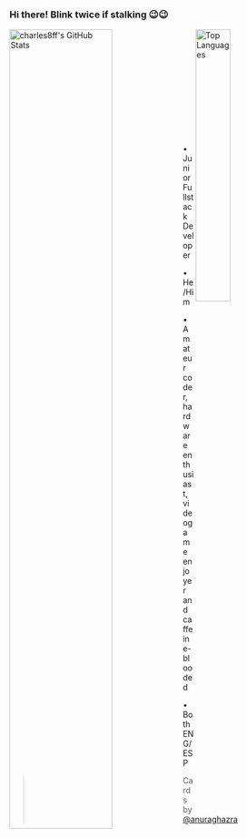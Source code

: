 <!--
**charles8ff/charles8ff** is a ✨ _special_ ✨ repository because its `README.md` (this file) appears on your GitHub profile.
-->

### Hi there! Blink twice if stalking 😉😉
<a href="https://github.com/charles8ff"><img align="left" src="https://github-readme-stats-charles8ff.vercel.app/api?username=charles8ff&count_private=true&theme=tokyonight&border_radius=18px&show_icons=true" alt="charles8ff's GitHub Stats" width="60%" ></img></a>

<a href="https://github.com/charles8ff"><img align="right" src="https://github-readme-stats-charles8ff.vercel.app/api/top-langs/?username=charles8ff&theme=tokyonight&hide=TeX" alt="Top Languages" width="35%" ></img></a>

<br/>
<br/>
<br/>
<br/>
<br/>
<br/>
<br/>
<br/>
<br/>
<br/>
<br/>

• Junior Fullstack Developer

• He/Him 

• Amateur coder, hardware enthusiast, videogame enjoyer and caffeine-blooded

• Both ENG/ESP
> Cards by <a href="https://github.com/anuraghazra/github-readme-stats">@anuraghazra</a>
